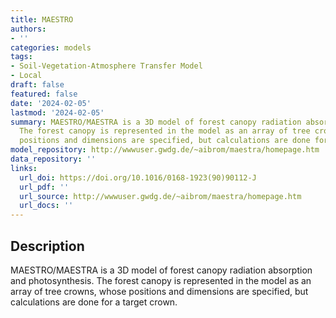 ```yaml
---
title: MAESTRO
authors:
- ''
categories: models
tags:
- Soil-Vegetation-Atmosphere Transfer Model
- Local
draft: false
featured: false
date: '2024-02-05'
lastmod: '2024-02-05'
summary: MAESTRO/MAESTRA is a 3D model of forest canopy radiation absorption and photosynthesis.
  The forest canopy is represented in the model as an array of tree crowns, whose
  positions and dimensions are specified, but calculations are done for a target crown.
model_repository: http://wwwuser.gwdg.de/~aibrom/maestra/homepage.htm
data_repository: ''
links:
  url_doi: https://doi.org/10.1016/0168-1923(90)90112-J
  url_pdf: ''
  url_source: http://wwwuser.gwdg.de/~aibrom/maestra/homepage.htm
  url_docs: ''
---
```


## Description

MAESTRO/MAESTRA is a 3D model of forest canopy radiation absorption and photosynthesis. The forest canopy is represented in the model as an array of tree crowns, whose positions and dimensions are specified, but calculations are done for a target crown.

